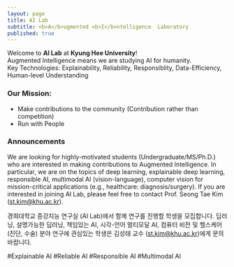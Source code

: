 ```yaml
---
layout: page
title: AI Lab
subtitle: <b>A</b>ugmented <b>I</b>ntelligence  Laboratory
published: true
---
```


Welcome to **AI Lab** at **Kyung Hee University**!             
Augmented Intelligence means we are studying AI for humanity.                    
Key Technologies: Explainability, Reliability, Responsiblity, Data-Efficiency, Human-level Understanding 

### Our Mission: 
- Make contributions to the community (Contribution rather than competition)
- Run with People



### Announcements

We are looking for highly-motivated students (Undergraduate/MS/Ph.D.) who are interested in making contributions to Augmented Intelligence. In particular, we are on the topics of deep learning, explainable deep learning, responsible AI, multimodal AI (vision-language), computer vision for mission-critical applications (e.g., healthcare: diagnosis/surgery). If you are interested in joining AI Lab, please feel free to contact Prof. Seong Tae Kim (st.kim@khu.ac.kr).

경희대학교 증강지능 연구실 (AI Lab)에서 함께 연구를 진행할 학생을 모집합니다. 딥러닝, 설명가능한 딥러닝, 책임있는 AI, 시각-언어 멀티모달 AI, 컴퓨터 비전 및 헬스케어 (진단, 수술) 분야 연구에 관심있는 학생은 김성태 교수 (st.kim@khu.ac.kr)에게 문의 바랍니다.

#Explainable AI #Reliable AI #Responsible AI #Multimodal AI
